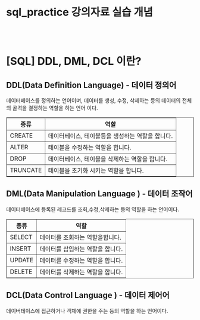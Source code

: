 # sql_practice 강의자료 실습 개념
<br><br>
<h1>[SQL] DDL, DML, DCL 이란?</h1>
<h2>DDL(Data Definition Language) - 데이터 정의어</h2>
<p>데이터베이스를 정의하는 언어이며, 데이터를 생성, 수정, 삭제하는 등의 데이터의 전체의 골격을 결정하는 역할을 하는 언어 이다.</p>
<table border="1">
  <th>종류</th>
  <th>역할</th>
    <tr>
      <td>CREATE</td>
      <td>데이터베이스, 테이블등을 생성하는 역할을 합니다.</td>
    </tr>
    <tr>
      <td>ALTER</td>
      <td>테이블을 수정하는 역할을 합니다.</td>
    </tr>
    <tr>
      <td>DROP</td>
      <td>데이터베이스, 테이블을 삭제하는 역할을 합니다.</td>
    </tr>
    <tr>
      <td>TRUNCATE</td>
      <td>테이블을 초기화 시키는 역할을 합니다.</td>
    </tr>
</table>

<h2>DML(Data Manipulation Language ) - 데이터 조작어</h2>
<p>데이터베이스에 등록된 레코드를 조회,수정,삭제하는 등의 역할을 하는 언어이다.</p>
<table border="1">
  <th>종류</th>
  <th>역할</th>
    <tr>
      <td>SELECT</td>
      <td>데이터를 조회하는 역할을합니다.</td>
    </tr>
    <tr>
      <td>INSERT</td>
      <td>데이터를 삽입하는 역할을 합니다.</td>
    </tr>
    <tr>
      <td>UPDATE</td>
      <td>데이터를 수정하는 역할을 합니다.</td>
    </tr>
    <tr>
      <td>DELETE</td>
      <td>데이터를 삭제하는 역할을 합니다.</td>
    </tr>
</table>


<h2>DCL(Data Control Language ) - 데이터 제어어</h2>
<p>데이버테이스에 접근하거나 객체에 권한을 주는 등의 역할을 하는 언어이다.</p>